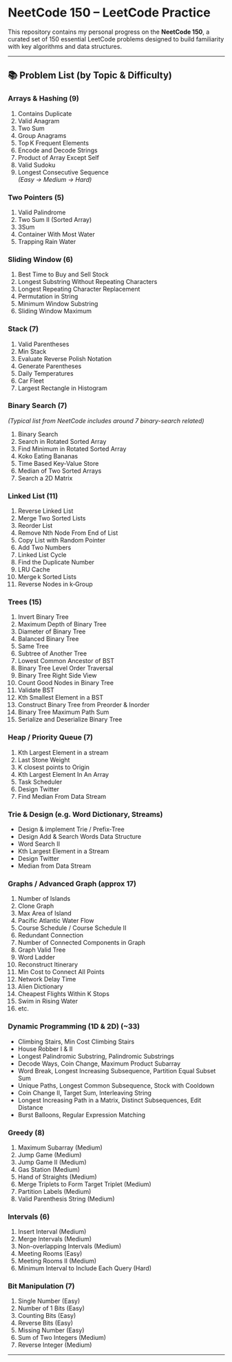 # NeetCode 150 – LeetCode Practice

This repository contains my personal progress on the **NeetCode 150**, a curated set of 150 essential LeetCode problems designed to build familiarity with key algorithms and data structures.

---

## 📚 Problem List (by Topic & Difficulty)

### Arrays & Hashing (9)
1. Contains Duplicate  
2. Valid Anagram  
3. Two Sum  
4. Group Anagrams  
5. Top K Frequent Elements  
6. Encode and Decode Strings  
7. Product of Array Except Self  
8. Valid Sudoku  
9. Longest Consecutive Sequence  
*(Easy → Medium → Hard)*

### Two Pointers (5)
1. Valid Palindrome  
2. Two Sum II (Sorted Array)  
3. 3Sum  
4. Container With Most Water  
5. Trapping Rain Water  

### Sliding Window (6)
1. Best Time to Buy and Sell Stock  
2. Longest Substring Without Repeating Characters  
3. Longest Repeating Character Replacement  
4. Permutation in String  
5. Minimum Window Substring  
6. Sliding Window Maximum  

### Stack (7)
1. Valid Parentheses  
2. Min Stack  
3. Evaluate Reverse Polish Notation  
4. Generate Parentheses  
5. Daily Temperatures  
6. Car Fleet  
7. Largest Rectangle in Histogram  

### Binary Search (7)
*(Typical list from NeetCode includes around 7 binary-search related)*  
1. Binary Search  
2. Search in Rotated Sorted Array  
3. Find Minimum in Rotated Sorted Array  
4. Koko Eating Bananas  
5. Time Based Key‑Value Store  
6. Median of Two Sorted Arrays  
7. Search a 2D Matrix  

### Linked List (11)
1. Reverse Linked List  
2. Merge Two Sorted Lists  
3. Reorder List  
4. Remove Nth Node From End of List  
5. Copy List with Random Pointer  
6. Add Two Numbers  
7. Linked List Cycle  
8. Find the Duplicate Number  
9. LRU Cache  
10. Merge k Sorted Lists  
11. Reverse Nodes in k‑Group  

### Trees (15)
1. Invert Binary Tree  
2. Maximum Depth of Binary Tree  
3. Diameter of Binary Tree  
4. Balanced Binary Tree  
5. Same Tree  
6. Subtree of Another Tree  
7. Lowest Common Ancestor of BST  
8. Binary Tree Level Order Traversal  
9. Binary Tree Right Side View  
10. Count Good Nodes in Binary Tree  
11. Validate BST  
12. Kth Smallest Element in a BST  
13. Construct Binary Tree from Preorder & Inorder  
14. Binary Tree Maximum Path Sum  
15. Serialize and Deserialize Binary Tree  

### Heap / Priority Queue (7)
1. Kth Largest Element in a stream
2. Last Stone Weight
3. K closest points to Origin
4. Kth Largest Element In An Array
5. Task Scheduler
6. Design Twitter
7. Find Median From Data Stream

### Trie & Design (e.g. Word Dictionary, Streams)  
- Design & implement Trie / Prefix‑Tree  
- Design Add & Search Words Data Structure  
- Word Search II  
- Kth Largest Element in a Stream  
- Design Twitter  
- Median from Data Stream  

### Graphs / Advanced Graph (approx 17)
1. Number of Islands  
2. Clone Graph  
3. Max Area of Island  
4. Pacific Atlantic Water Flow  
5. Course Schedule / Course Schedule II  
6. Redundant Connection  
7. Number of Connected Components in Graph  
8. Graph Valid Tree  
9. Word Ladder  
10. Reconstruct Itinerary  
11. Min Cost to Connect All Points  
12. Network Delay Time  
13. Alien Dictionary  
14. Cheapest Flights Within K Stops  
15. Swim in Rising Water  
16. etc.  

### Dynamic Programming (1D & 2D) (~33)
- Climbing Stairs, Min Cost Climbing Stairs  
- House Robber I & II  
- Longest Palindromic Substring, Palindromic Substrings  
- Decode Ways, Coin Change, Maximum Product Subarray  
- Word Break, Longest Increasing Subsequence, Partition Equal Subset Sum  
- Unique Paths, Longest Common Subsequence, Stock with Cooldown  
- Coin Change II, Target Sum, Interleaving String  
- Longest Increasing Path in a Matrix, Distinct Subsequences, Edit Distance  
- Burst Balloons, Regular Expression Matching  

### Greedy (8)
1. Maximum Subarray (Medium)
2. Jump Game (Medium)
3. Jump Game II (Medium)
4. Gas Station (Medium)
5. Hand of Straights (Medium)
6. Merge Triplets to Form Target Triplet (Medium)
7. Partition Labels (Medium)
8. Valid Parenthesis String (Medium)

### Intervals (6)
1. Insert Interval (Medium)
2. Merge Intervals (Medium)
3. Non-overlapping Intervals (Medium)
4. Meeting Rooms (Easy)
5. Meeting Rooms II (Medium)
6. Minimum Interval to Include Each Query (Hard)

### Bit Manipulation (7)
1. Single Number (Easy)
2. Number of 1 Bits (Easy)
3. Counting Bits (Easy)
4. Reverse Bits (Easy)
5. Missing Number (Easy)
6. Sum of Two Integers (Medium)
7. Reverse Integer (Medium)

---
